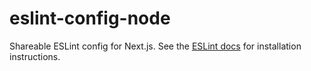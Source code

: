 # eslint-config-node

Shareable ESLint config for Next.js. See the [ESLint docs](https://eslint.org/docs/user-guide/configuring) for installation instructions.
